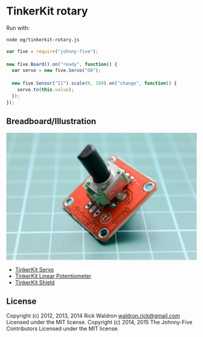 <!--remove-start-->
# TinkerKit rotary

Run with:
```bash
node eg/tinkerkit-rotary.js
```
<!--remove-end-->

```javascript
var five = require("johnny-five");

new five.Board().on("ready", function() {
  var servo = new five.Servo("O0");

  new five.Sensor("I1").scale(0, 180).on("change", function() {
    servo.to(this.value);
  });
});


```


## Breadboard/Illustration


![docs/breadboard/tinkerkit-rotary.png](breadboard/tinkerkit-rotary.png)

- [TinkerKit Servo](http://www.tinkerkit.com/servo/)
- [TinkerKit Linear Potentiometer](http://www.tinkerkit.com/linear-pot/)
- [TinkerKit Shield](http://www.tinkerkit.com/shield/)


<!--remove-start-->
## License
Copyright (c) 2012, 2013, 2014 Rick Waldron <waldron.rick@gmail.com>
Licensed under the MIT license.
Copyright (c) 2014, 2015 The Johnny-Five Contributors
Licensed under the MIT license.
<!--remove-end-->
